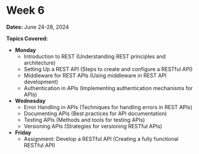 # Week 6

**Dates:** June 24-28, 2024

**Topics Covered:**

* **Monday**
    * Introduction to REST (Understanding REST principles and architecture)
    * Setting Up a REST API (Steps to create and configure a RESTful API)
    * Middleware for REST APIs (Using middleware in REST API development)
    * Authentication in APIs (Implementing authentication mechanisms for APIs)
* **Wednesday**
    * Error Handling in APIs (Techniques for handling errors in REST APIs)
    * Documenting APIs (Best practices for API documentation)
    * Testing APIs (Methods and tools for testing APIs)
    * Versioning APIs (Strategies for versioning RESTful APIs)
* **Friday**
    * Assignment: Develop a RESTful API (Creating a fully functional RESTful API)